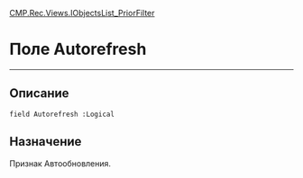 ﻿---
Link: CMP.Rec.Views.IObjectsList_PriorFilter.@Autorefresh
---

<!---  Навигация
[Имя проекта](#) :
-->
[CMP.Rec.Views.IObjectsList_PriorFilter](Default)

# Поле Autorefresh
---

## Описание

    field Autorefresh :Logical

<!--
## Аргументы{#Args}

### Аргумент1

Описание аргумента 1
-->

## Назначение

Признак Автообновления.

<!--
## Пример

    Autorefresh...
-->

